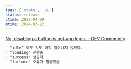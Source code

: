 ```yaml
---
tags: ['state', 'ui']
status: release
ctime: 2022-04-09
mtime: 2024-03-22
---
```


[No, disabling a button is not app logic. - DEV Community](https://dev.to/davidkpiano/no-disabling-a-button-is-not-app-logic-598i)

```md
- "idle" 아무 것도 아직 일어나지 않았다.
- "loading" 진행중
- "success" 성공적
- "failure" 오류가 발생했음
```